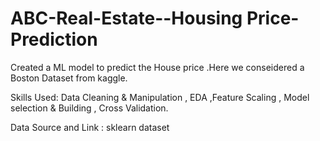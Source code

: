 # ABC-Real-Estate--Housing Price-Prediction

Created a ML model to predict the House price .Here we conseidered a Boston Dataset from kaggle.

Skills Used: Data Cleaning & Manipulation , EDA ,Feature Scaling , Model selection & Building , Cross Validation. 

Data Source and Link : sklearn dataset
